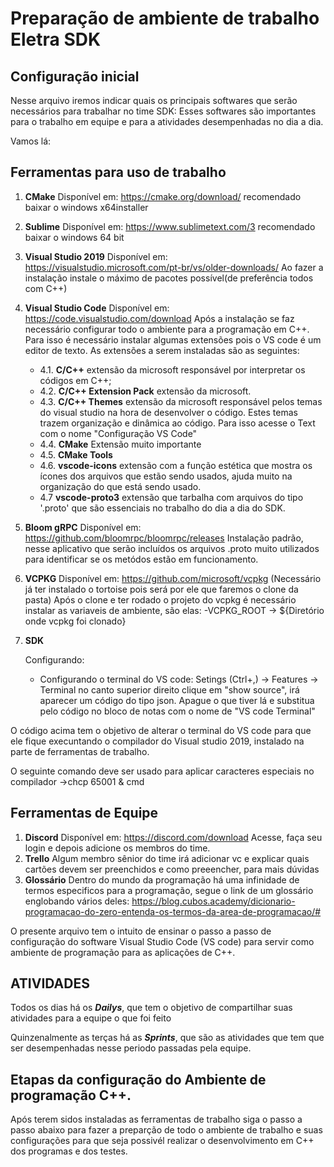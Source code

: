 # Preparação de ambiente de trabalho Eletra SDK

## Configuração inicial 

Nesse arquivo iremos indicar quais os principais softwares que serão necessários para trabalhar no time SDK:
Esses softwares são importantes para o trabalho em equipe e para a atividades desempenhadas no dia a dia.

Vamos lá:

## Ferramentas para uso de trabalho

1. **CMake**
	Disponível em: https://cmake.org/download/
	recomendado baixar o windows x64installer
2. **Sublime**
	Disponível em: https://www.sublimetext.com/3
	recomendado baixar o windows 64 bit
3. **Visual Studio 2019**
	Disponível em: https://visualstudio.microsoft.com/pt-br/vs/older-downloads/
	Ao fazer a instalação instale o máximo de pacotes possível(de preferência todos com C++)
4. **Visual Studio Code**
	Disponível em: https://code.visualstudio.com/download
	Após a instalação se faz necessário configurar todo o ambiente para a programação em C++. Para isso é necessário instalar algumas extensões pois o VS code é um editor de texto. As extensões a serem instaladas são as seguintes: 
	- 4.1. **C/C++** extensão da microsoft responsável por interpretar os códigos em C++;
	- 4.2. **C/C++ Extension Pack** extensão da microsoft.
	- 4.3. **C/C++ Themes** extensão da microsoft responsável pelos temas do visual studio na hora de desenvolver o código. Estes temas trazem organização e dinâmica ao código. 
	Para isso acesse o Text com o nome "Configuração VS Code"
    - 4.4. **CMake** Extensão muito importante
    - 4.5. **CMake Tools** 
    - 4.6. **vscode-icons** extensão com a função estética que mostra os ícones dos arquivos que estão sendo usados, ajuda muito na organização do que está sendo usado.
    - 4.7 **vscode-proto3** extensão que tarbalha com arquivos do tipo '.proto' que são essenciais no trabalho do dia a dia do SDK.

5. **Bloom gRPC**
	Disponível em: https://github.com/bloomrpc/bloomrpc/releases
	Instalação padrão, nesse aplicativo que serão incluídos os arquivos .proto muito utilizados para identificar se os metódos estão em funcionamento.

6. **VCPKG**
	Disponível em: https://github.com/microsoft/vcpkg 
	(Necessário já ter instalado o tortoise pois será por ele que faremos o clone da pasta)
	Após o clone e ter rodado o projeto do vcpkg é necessário instalar as variaveis de ambiente, são elas:
		-VCPKG_ROOT -> ${Diretório onde vcpkg foi clonado}

7. **SDK**
	

    Configurando:
    - Configurando o terminal do VS code:
	Setings (Ctrl+,) -> Features -> Terminal 
	no canto superior direito clique em "show source", irá aparecer um código do tipo json. Apague o que tiver lá e substitua pelo código no bloco de notas com o nome de "VS code Terminal"

	
O código acima tem o objetivo de alterar o terminal do VS code para que ele fique execuntando o compilador do Visual studio 2019, instalado na parte de ferramentas de trabalho.
	
O seguinte comando deve ser usado para aplicar caracteres especiais no compilador ->chcp 65001 & cmd

## Ferramentas de Equipe

1. **Discord**
	Disponível em: https://discord.com/download
	Acesse, faça seu login e depois adicione os membros do time.
2. **Trello**
    Algum membro sênior do time irá adicionar vc e explicar quais cartões devem ser preenchidos e como preeencher, para mais dúvidas 
3. **Glossário**
	Dentro do mundo da programação há uma infinidade de termos especificos para a programação, segue o link de um glossário englobando vários deles:
	https://blog.cubos.academy/dicionario-programacao-do-zero-entenda-os-termos-da-area-de-programacao/# 	

O presente arquivo tem o intuito de ensinar o passo a passo de configuração do software Visual Studio Code (VS code)
para servir como ambiente de programação para as aplicações de C++.

## ATIVIDADES
Todos os dias há os ***Dailys***, que tem o objetivo de compartilhar suas atividades para a equipe o que foi feito

Quinzenalmente as terças há as ***Sprints***, que são as atividades que tem que ser desempenhadas nesse periodo passadas pela equipe.

## Etapas da configuração do Ambiente de programação C++.

Após terem sidos instaladas as ferramentas de trabalho siga o passo a passo abaixo para fazer a preparção de todo o ambiente de trabalho e suas configurações para que seja possivél realizar o desenvolvimento em C++ dos programas e dos testes.


